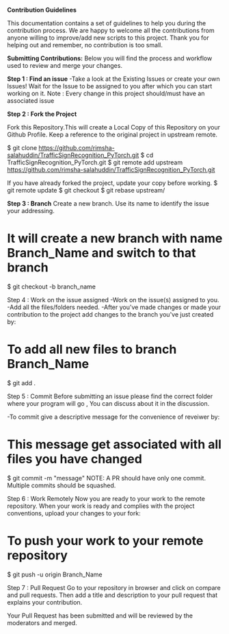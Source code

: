 **Contribution Guidelines**

This documentation contains a set of guidelines to help you during the contribution process.
We are happy to welcome all the contributions from anyone willing to improve/add new scripts to this project.
Thank you for helping out and remember, no contribution is too small.

**Submitting Contributions:**
Below you will find the process and workflow used to review and merge your changes.

**Step 1 : Find an issue**
-Take a look at the Existing Issues or create your own Issues!
Wait for the Issue to be assigned to you after which you can start working on it.
Note : Every change in this project should/must have an associated issue

**Step 2 : Fork the Project**

Fork this Repository.This will create a Local Copy of this Repository on your Github Profile. Keep a reference to the original project in upstream remote.

$ git clone https://github.com/rimsha-salahuddin/TrafficSignRecognition_PyTorch.git
$ cd TrafficSignRecognition_PyTorch.git
$ git remote add upstream https://github.com/rimsha-salahuddin/TrafficSignRecognition_PyTorch.git

If you have already forked the project, update your copy before working.
$ git remote update
$ git checkout <branch-name>
$ git rebase upstream/<branch-name>
    
**Step 3 : Branch**
Create a new branch. Use its name to identify the issue your addressing.
    
# It will create a new branch with name Branch_Name and switch to that branch
$ git checkout -b branch_name

Step 4 : Work on the issue assigned
-Work on the issue(s) assigned to you.
-Add all the files/folders needed.
-After you've made changes or made your contribution to the project add changes to the branch you've just created by:
# To add all new files to branch Branch_Name
$ git add .

Step 5 : Commit
Before submitting an issue please find the correct folder where your program will go , You can discuss about it in the discussion.

-To commit give a descriptive message for the convenience of reveiwer by:
# This message get associated with all files you have changed
$ git commit -m "message"
NOTE: A PR should have only one commit. Multiple commits should be squashed.

Step 6 : Work Remotely
Now you are ready to your work to the remote repository.
When your work is ready and complies with the project conventions, upload your changes to your fork:
# To push your work to your remote repository
$ git push -u origin Branch_Name

Step 7 : Pull Request
Go to your repository in browser and click on compare and pull requests. Then add a title and description to your pull request that explains your contribution.

Your Pull Request has been submitted and will be reviewed by the moderators and merged.
